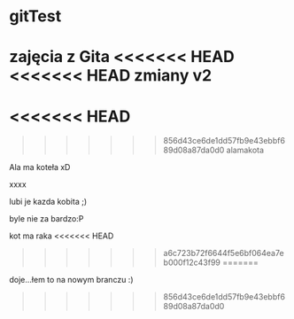 ﻿gitTest
=======

zajęcia z Gita
<<<<<<< HEAD
<<<<<<< HEAD
zmiany v2
=======
<<<<<<< HEAD
=======

>>>>>>> 856d43ce6de1dd57fb9e43ebbf689d08a87da0d0
alamakota




Ala ma koteła xD

xxxx
 

lubi je kazda kobita ;)

byle nie za bardzo:P



kot ma raka
<<<<<<< HEAD
>>>>>>> a6c723b72f6644f5e6bf064ea7eb000f12c43f99
=======

doje...łem to na nowym branczu :)

>>>>>>> 856d43ce6de1dd57fb9e43ebbf689d08a87da0d0
